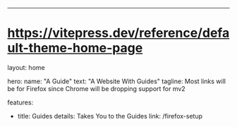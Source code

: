 ---
# https://vitepress.dev/reference/default-theme-home-page
layout: home

hero:
  name: "A Guide"
  text: "A Website With Guides"
  tagline: Most links will be for Firefox since Chrome will be dropping support for mv2

features:
  - title: Guides
    details: Takes You to the Guides
    link: /firefox-setup
